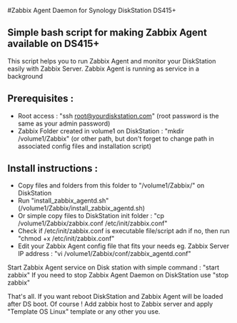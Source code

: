 #Zabbix Agent Daemon for Synology DiskStation DS415+

## Simple bash script for making Zabbix Agent available on DS415+
This script helps you to run Zabbix Agent and monitor your DiskStation easily with Zabbix Server.
Zabbix Agent is running as service in a background

## Prerequisites :
* Root access : "ssh root@yourdiskstation.com" (root password is the same as your admin password)
* Zabbix Folder created in volume1 on DiskStation : "mkdir /volume1/Zabbix" (or other path, but don't forget to change path in associated config files and installation script)

## Install instructions :
* Copy files and folders from this folder to "/volume1/Zabbix/" on DiskStation
* Run "install_zabbix_agentd.sh" (/volume1/Zabbix/install_zabbix_agentd.sh)
* Or simple copy files to DiskStation init folder : "cp /volume1/Zabbix/zabbix.conf /etc/init/zabbix.conf"
* Check if /etc/init/zabbix.conf is executable file/script adn if no, then run "chmod +x /etc/init/zabbix.conf"
* Edit your Zabbix Agent config file that fits your needs eg. Zabbix Server IP address : "vi /volume1/Zabbix/conf/zabbix_agentd.conf"

Start Zabbix Agent service on Disk station with simple command : "start zabbix"
If you need to stop Zabbix Agent Daemon on DiskStation use "stop zabbix"

That's all. If you want reboot DiskStation and Zabbix Agent will be loaded after DS boot.
Of course ! Add zabbix host to Zabbix server and apply "Template OS Linux" template or any other you use.